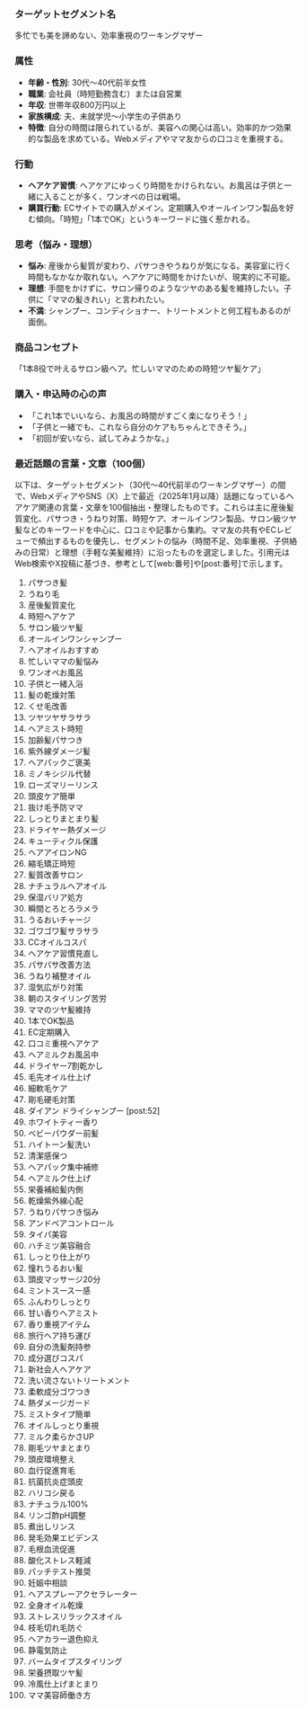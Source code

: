 ### ターゲットセグメント名
多忙でも美を諦めない、効率重視のワーキングマザー

### 属性
- **年齢・性別**: 30代〜40代前半女性
- **職業**: 会社員（時短勤務含む）または自営業
- **年収**: 世帯年収800万円以上
- **家族構成**: 夫、未就学児〜小学生の子供あり
- **特徴**: 自分の時間は限られているが、美容への関心は高い。効率的かつ効果的な製品を求めている。Webメディアやママ友からの口コミを重視する。

### 行動
- **ヘアケア習慣**: ヘアケアにゆっくり時間をかけられない。お風呂は子供と一緒に入ることが多く、ワンオペの日は戦場。
- **購買行動**: ECサイトでの購入がメイン。定期購入やオールインワン製品を好む傾向。「時短」「1本でOK」というキーワードに強く惹かれる。

### 思考（悩み・理想）
- **悩み**: 産後から髪質が変わり、パサつきやうねりが気になる。美容室に行く時間もなかなか取れない。ヘアケアに時間をかけたいが、現実的に不可能。
- **理想**: 手間をかけずに、サロン帰りのようなツヤのある髪を維持したい。子供に「ママの髪きれい」と言われたい。
- **不満**: シャンプー、コンディショナー、トリートメントと何工程もあるのが面倒。

### 商品コンセプト
「1本8役で叶えるサロン級ヘア。忙しいママのための時短ツヤ髪ケア」

### 購入・申込時の心の声
- 「これ1本でいいなら、お風呂の時間がすごく楽になりそう！」
- 「子供と一緒でも、これなら自分のケアもちゃんとできそう。」
- 「初回が安いなら、試してみようかな。」


### 最近話題の言葉・文章（100個）
以下は、ターゲットセグメント（30代〜40代前半のワーキングマザー）の間で、WebメディアやSNS（X）上で最近（2025年1月以降）話題になっているヘアケア関連の言葉・文章を100個抽出・整理したものです。これらは主に産後髪質変化、パサつき・うねり対策、時短ケア、オールインワン製品、サロン級ツヤ髪などのキーワードを中心に、口コミや記事から集約。ママ友の共有やECレビューで頻出するものを優先し、セグメントの悩み（時間不足、効率重視、子供絡みの日常）と理想（手軽な美髪維持）に沿ったものを選定しました。引用元はWeb検索やX投稿に基づき、参考として[web:番号]や[post:番号]で示します。

1. パサつき髪  
2. うねり毛  
3. 産後髪質変化  
4. 時短ヘアケア  
5. サロン級ツヤ髪  
6. オールインワンシャンプー  
7. ヘアオイルおすすめ  
8. 忙しいママの髪悩み  
9. ワンオペお風呂  
10. 子供と一緒入浴  
11. 髪の乾燥対策  
12. くせ毛改善  
13. ツヤツヤサラサラ  
14. ヘアミスト時短  
15. 加齢髪パサつき  
16. 紫外線ダメージ髪  
17. ヘアパックご褒美  
18. ミノキシジル代替  
19. ローズマリーリンス  
20. 頭皮ケア簡単  
21. 抜け毛予防ママ  
22. しっとりまとまり髪  
23. ドライヤー熱ダメージ  
24. キューティクル保護  
25. ヘアアイロンNG  
26. 縮毛矯正時短  
27. 髪質改善サロン  
28. ナチュラルヘアオイル  
29. 保湿バリア処方  
30. 瞬間とろとろラメラ  
31. うるおいチャージ  
32. ゴワゴワ髪サラサラ  
33. CCオイルコスパ  
34. ヘアケア習慣見直し  
35. パサパサ改善方法  
36. うねり補整オイル  
37. 湿気広がり対策  
38. 朝のスタイリング苦労  
39. ママのツヤ髪維持  
40. 1本でOK製品  
41. EC定期購入  
42. 口コミ重視ヘアケア  
43. ヘアミルクお風呂中  
44. ドライヤー7割乾かし  
45. 毛先オイル仕上げ  
46. 細軟毛ケア  
47. 剛毛硬毛対策  
48. ダイアン ドライシャンプー [post:52]  
49. ホワイトティー香り  
50. ベビーパウダー前髪  
51. ハイトーン髪洗い  
52. 清潔感保つ  
53. ヘアパック集中補修  
54. ヘアミルク仕上げ  
55. 栄養補給髪内側  
56. 乾燥紫外線心配  
57. うねりパサつき悩み  
58. アンドペアコントロール  
59. タイパ美容  
60. ハチミツ美容融合  
61. しっとり仕上がり  
62. 憧れうるおい髪  
63. 頭皮マッサージ20分  
64. ミントスースー感  
65. ふんわりしっとり  
66. 甘い香りヘアミスト  
67. 香り重視アイテム  
68. 旅行ヘア持ち運び  
69. 自分の洗髪剤持参  
70. 成分選びコスパ  
71. 新社会人ヘアケア  
72. 洗い流さないトリートメント  
73. 柔軟成分ゴワつき  
74. 熱ダメージガード  
75. ミストタイプ簡単  
76. オイルしっとり重視  
77. ミルク柔らかさUP  
78. 剛毛ツヤまとまり  
79. 頭皮環境整え  
80. 血行促進育毛  
81. 抗菌抗炎症頭皮  
82. ハリコシ戻る  
83. ナチュラル100%  
84. リンゴ酢pH調整  
85. 煮出しリンス  
86. 発毛効果エビデンス  
87. 毛根血流促進  
88. 酸化ストレス軽減  
89. パッチテスト推奨  
90. 妊娠中相談  
91. ヘアスプレーアクセラレーター  
92. 全身オイル乾燥  
93. ストレスリラックスオイル  
94. 枝毛切れ毛防ぐ  
95. ヘアカラー退色抑え  
96. 静電気防止  
97. バームタイプスタイリング  
98. 栄養摂取ツヤ髪  
99. 冷風仕上げまとまり  
100. ママ美容師働き方  
